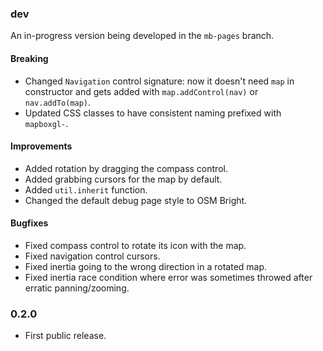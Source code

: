 ### dev

An in-progress version being developed in the `mb-pages` branch.

#### Breaking

- Changed `Navigation` control signature: now it doesn't need `map` in constructor and gets added with `map.addControl(nav)` or `nav.addTo(map)`.
- Updated CSS classes to have consistent naming prefixed with `mapboxgl-`.

#### Improvements

- Added rotation by dragging the compass control.
- Added grabbing cursors for the map by default.
- Added `util.inherit` function.
- Changed the default debug page style to OSM Bright.

#### Bugfixes

- Fixed compass control to rotate its icon with the map.
- Fixed navigation control cursors.
- Fixed inertia going to the wrong direction in a rotated map.
- Fixed inertia race condition where error was sometimes throwed after erratic panning/zooming.

### 0.2.0

- First public release.
